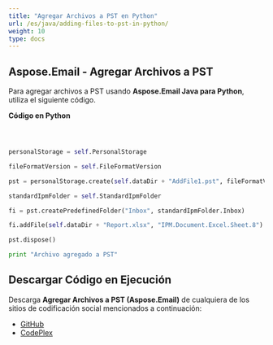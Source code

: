 ```yaml
---
title: "Agregar Archivos a PST en Python"
url: /es/java/adding-files-to-pst-in-python/
weight: 10
type: docs
---
```


## **Aspose.Email - Agregar Archivos a PST**
Para agregar archivos a PST usando **Aspose.Email Java para Python**, utiliza el siguiente código.

**Código en Python**

```python



personalStorage = self.PersonalStorage

fileFormatVersion = self.FileFormatVersion

pst = personalStorage.create(self.dataDir + "AddFile1.pst", fileFormatVersion.Unicode)

standardIpmFolder = self.StandardIpmFolder

fi = pst.createPredefinedFolder("Inbox", standardIpmFolder.Inbox)

fi.addFile(self.dataDir + "Report.xlsx", "IPM.Document.Excel.Sheet.8")

pst.dispose()

print "Archivo agregado a PST"

```
## **Descargar Código en Ejecución**
Descarga **Agregar Archivos a PST (Aspose.Email)** de cualquiera de los sitios de codificación social mencionados a continuación:

- [GitHub](https://github.com/aspose-email/Aspose.Email-for-Java/releases/tag/Aspose.Email_Java_for_Python-v1.0)
- [CodePlex](http://asposeemailjavapython.codeplex.com/releases/)